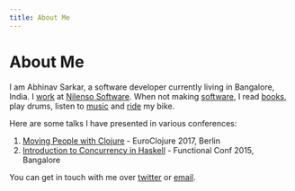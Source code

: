 ```yaml
---
title: About Me
---
```

# About Me

I am Abhinav Sarkar, a software developer currently living in Bangalore, India. I [work] at [Nilenso Software]. When not making [software], I read [books], play drums, listen to [music] and [ride] my bike.

Here are some talks I have presented in various conferences:

1. [Moving People with Clojure] - EuroClojure 2017, Berlin
2. [Introduction to Concurrency in Haskell] - Functional Conf 2015, Bangalore

You can get in touch with me over [twitter] or [email].

[work]: http://in.linkedin.com/in/abhinavsarkar
[Nilenso Software]: https://nilenso.com
[software]: https://github.com/abhin4v
[books]: http://www.goodreads.com/user/show/24614151-abhinav-sarkar
[music]: http://last.fm/user/abhin4v
[ride]: http://www.strava.com/athletes/3485865
[Moving People with Clojure]: https://www.youtube.com/watch?v=3y7xzH8jB8A
[Introduction To Concurrency In Haskell]: https://www.youtube.com/watch?v=uVK3t-5wWew
[twitter]: https://twitter.com/abhin4v
[email]: mailto:abhinav@abhinavsarkar.net
